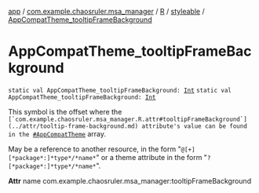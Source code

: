 [app](../../../index.md) / [com.example.chaosruler.msa_manager](../../index.md) / [R](../index.md) / [styleable](index.md) / [AppCompatTheme_tooltipFrameBackground](.)

# AppCompatTheme_tooltipFrameBackground

`static val AppCompatTheme_tooltipFrameBackground: `[`Int`](https://kotlinlang.org/api/latest/jvm/stdlib/kotlin/-int/index.html)
`static val AppCompatTheme_tooltipFrameBackground: `[`Int`](https://kotlinlang.org/api/latest/jvm/stdlib/kotlin/-int/index.html)

This symbol is the offset where the ``[`com.example.chaosruler.msa_manager.R.attr#tooltipFrameBackground`](../attr/tooltip-frame-background.md) attribute's value can be found in the ``[`#AppCompatTheme`](-app-compat-theme.md) array.

May be a reference to another resource, in the form "`@[+][*package*:]*type*/*name*`" or a theme attribute in the form "`?[*package*:]*type*/*name*`".

**Attr**
name com.example.chaosruler.msa_manager:tooltipFrameBackground

